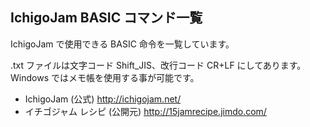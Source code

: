 ## IchigoJam BASIC コマンド一覧

IchigoJam で使用できる BASIC 命令を一覧しています。

.txt ファイルは文字コード Shift_JIS、改行コード CR+LF にしてあります。<br />
Windows ではメモ帳を使用する事が可能です。

* IchigoJam (公式) http://ichigojam.net/
* イチゴジャム レシピ (公開元) http://15jamrecipe.jimdo.com/
